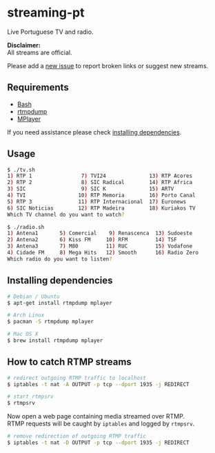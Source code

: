 streaming-pt
============

Live Portuguese TV and radio.

**Disclaimer:**  
All streams are official.

Please add a [new issue](https://github.com/marmelo/streaming-pt/issues) to report broken links or suggest new streams.


Requirements
-----

- [Bash](https://www.gnu.org/software/bash/)
- [rtmpdump](https://rtmpdump.mplayerhq.hu/)
- [MPlayer](http://www.mplayerhq.hu/)

If you need assistance please check [installing dependencies](#installing-dependencies).


Usage
-----

```bash
$ ./tv.sh 
1) RTP 1                7) TVI24              13) RTP Acores
2) RTP 2                8) SIC Radical        14) RTP Africa
3) SIC                  9) SIC K              15) ARTV
4) TVI                 10) RTP Memoria        16) Porto Canal
5) RTP 3               11) RTP Internacional  17) Euronews
6) SIC Noticias        12) RTP Madeira        18) Kuriakos TV
Which TV channel do you want to watch?
```

```bash
$ ./radio.sh
1) Antena1       5) Comercial    9) Renascenca  13) Sudoeste
2) Antena2       6) Kiss FM     10) RFM         14) TSF
3) Antena3       7) M80         11) RUC         15) Vodafone
4) Cidade FM     8) Mega Hits   12) Smooth      16) Radio Zero
Which radio do you want to listen? 
```


Installing dependencies
-----

```bash
# Debian / Ubuntu
$ apt-get install rtmpdump mplayer
```

```bash
# Arch Linux
$ pacman -S rtmpdump mplayer
```

```bash
# Mac OS X
$ brew install rtmpdump mplayer
```

How to catch RTMP streams
-----

```bash
# redirect outgoing RTMP traffic to localhost
$ iptables -t nat -A OUTPUT -p tcp --dport 1935 -j REDIRECT
```

```bash
# start rtmpsrv
$ rtmpsrv
```

Now open a web page containing media streamed over RTMP.  
RTMP requests will be caught by `iptables` and logged by `rtmpsrv`.

```bash
# remove redirection of outgoing RTMP traffic
$ iptables -t nat -D OUTPUT -p tcp --dport 1935 -j REDIRECT
```
